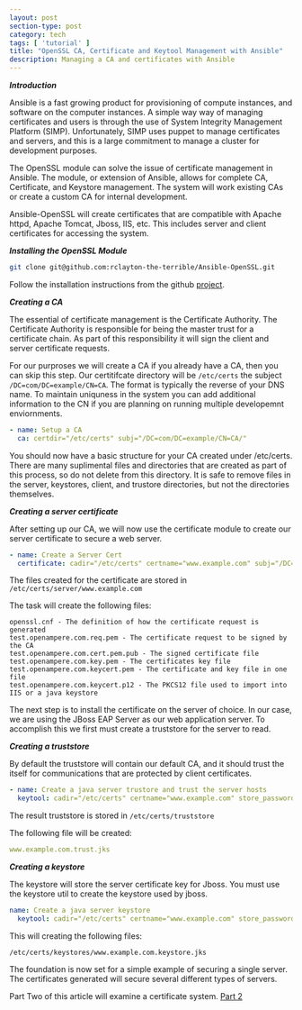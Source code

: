```yaml
---
layout: post
section-type: post
category: tech
tags: [ 'tutorial' ]
title: "OpenSSL CA, Certificate and Keytool Management with Ansible"
description: Managing a CA and certificates with Ansible
---
```




***Introduction***

Ansible is a fast growing product for provisioning of compute instances, and software on the computer instances.  A simple way way of managing certificates and users is through the use of System Integrity Management Platform (SIMP).  Unfortunately, SIMP uses puppet to manage certificates and servers, and this is a large commitment to manage a cluster for development purposes.  

The OpenSSL module can solve the issue of certificate management in Ansible.  The module, or extension of Ansible, allows for complete CA, Certificate, and Keystore management.  The system will work existing CAs or create a custom CA for internal development.  

Ansible-OpenSSL will create certificates that are compatible with Apache httpd, Apache Tomcat, Jboss, IIS, etc.  This includes server and client certificates for accessing the system.

***Installing the OpenSSL Module***

```bash
git clone git@github.com:rclayton-the-terrible/Ansible-OpenSSL.git
```

Follow the installation instructions from the github [project](https://github.com/rclayton-the-terrible/Ansible-OpenSSL).

***Creating a CA***

The essential of certificate management is the Certificate Authority.  The Certificate Authority is responsible for being the master trust for a certificate chain.  As part of this responsibility it will sign the client and server certificate requests.

For our purproses we will create a CA if you already have a CA, then you can skip this step.  Our certitifcate directory will be `/etc/certs` the subject `/DC=com/DC=example/CN=CA`.  The format is typically the reverse of your DNS name.  To maintain uniquness in the system you can add additional information to the CN if you are planning on running multiple developemnt enviornments.

```yaml
- name: Setup a CA
  ca: certdir="/etc/certs" subj="/DC=com/DC=example/CN=CA/"
```

You should now have a basic structure for your CA created under /etc/certs.  There are many suplimental files and directories that are created as part of this process, so do not delete from this directory.  It is safe to remove files in the server, keystores, client, and trustore directories, but not the directories themselves.

***Creating a server certificate***

After setting up our CA, we will now use the certificate module to create our server certificate to secure a web server.  

```yaml
- name: Create a Server Cert
  certificate: cadir="/etc/certs" certname="www.example.com" subj="/DC=com/DC=example/CN=www/" p12password="changeit" subjectAltNames="DNS:client,DNS:www.example.com,IP:192.168.2.2"
```

The files created for the certificate are stored in `/etc/certs/server/www.example.com`

The task will create the following files:

```
openssl.cnf - The definition of how the certificate request is generated
test.openampere.com.req.pem - The certificate request to be signed by the CA
test.openampere.com.cert.pem.pub - The signed certificate file
test.openampere.com.key.pem - The certificates key file
test.openampere.com.keycert.pem - The certificate and key file in one file
test.openampere.com.keycert.p12 - The PKCS12 file used to import into IIS or a java keystore
```

The next step is to install the certificate on the server of choice.  In our case, we are using the JBoss EAP Server as our web application server.  To accomplish this we first must create a truststore for the server to read.

***Creating a truststore***

By default the truststore will contain our default CA, and it should trust the itself for communications that are protected by client certificates.

```yaml
- name: Create a java server trustore and trust the server hosts
  keytool: cadir="/etc/certs" certname="www.example.com" store_password='changeit' hosts_to_trust="www.example.com"
```

The result truststore is stored in `/etc/certs/truststore`

The following file will be created:

```yaml
www.example.com.trust.jks
```

***Creating a keystore***

The keystore will store the server certificate key for Jboss.  You must use the keystore util to create the keystore used by jboss.

```yaml
name: Create a java server keystore 
  keytool: cadir="/etc/certs" certname="www.example.com" store_password='changeit'  certtype="keystore" src_password='changeit'
```

This will creating the following files:

```
/etc/certs/keystores/www.example.com.keystore.jks
```

The foundation is now set for a simple example of securing a single server.  The certificates generated will secure several different types of servers.

Part Two of this article will examine a certificate system.  [Part 2](CA-Certificate-Keytool-with-Ansible-Part2)

